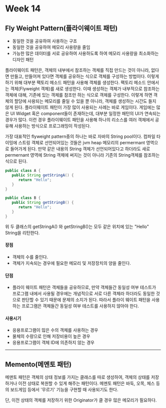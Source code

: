 # Week 14

## Fly Weight Pattern(플라이웨이트 패턴)

- 동일한 것을 공유하여 사용하는 구조
- 동일한 것을 공유하여 메모리 사용량을 줄임
- 가능한 많은 데이터를 서로 공유하여 사용하도록 하여 메모리 사용량을 최소화하는 디자인 패턴

 플라이웨이트 패턴은, 객체의 내부에서 참조하는 객체를 직접 만드는 것이 아니라, 없다면 만들고, 만들어져 있다면 객체를 공유하는 식으로 객체를 구성하는 방법이다. 이렇게 하기 위해 대부분 팩토리 메소드 패턴을 사용해 객체를 생성한다. 팩토리 메소드 안에서는 객체(Flyweight 객체)를 새로 생성한다. 이때 생성하는 객체가 내부적으로 참조하는 객체에 대해, 기존에 있는 객체를 참조만 하는 식으로 객체를 구성한다.  이렇게 하면 객체의 할당에 사용되는 메모리를 줄일 수 있을 뿐 아니라, 객체를 생성하는 시간도 들지 않게 된다.  플라이웨이트 패턴이 가장 많이 사용되는 사례는 바로 게임이다. 게임에는 많은 UI Widget 혹은 component들이 존재하는데, 대부분 일정한 패턴의 UI가 연속되는 경우가 많다. 이런 경우 플라이웨이트 패턴을 사용해 하나의 리소스를 여러 객체에서 공유해 사용하는 방식으로 프로그래밍이 작성된다.  
  
가장 대표적인 flyweight pattern중의 하나는 바로 자바의 String pool이다. 컴파일 타이밍에 스트링 객체로 선언되어있는 것들은 jvm heap 메모리의  permermant 영역으로 들어가게 된다. 만약 같은 내용의 String 객체가 선언되어있다고 하더라도 새로 permernant 영역에 String 객체에 써지는 것이 아니라 기존의 String객체를 참조하는 식으로 된다.   
  
```java
public class A {
   public String getStringA() {
      return "Hello";
   }
}

public class B {
   public String getStringB() {
      return "Hello";
   }
}
```
위 두 클래스의 getStringA() 와 getStringB()는 모두 같은 위치에 있는 "Hello" String을 리턴한다. 

#### 장점
- 객체의 수를 줄인다.
- 객체가 지속되는 경우에 필요한 메모리 및 저장장치의 양을 줄인다.
  
#### 단점
- 플라이 웨이트 패턴은 객체들을 공유하므로, 만약 객체들간 동일성 여부 테스트가 프로그램 내에서 사용될 경우에는 개념적으로 서로 다른 객체라 하더라도 동일한 것으로 판단할 수 있기 때문에 문제의 소지가 된다.  따라서 플라이 웨이트 패턴을 사용하는 프로그램은 객체들간 동일성 여부 테스트를 사용하지 않아야 한다. 

#### 사용시기
- 응용프로그램이 많은 수의 객체를 사용하는 경우
- 물체의 수량으로 인해 저장비용이 높은 경우
- 응용프로그램이 객체 ID에 의존하지 않는 경우

-------------------------------

## Memento(메멘토 패턴)

메맨토 패턴은 객체의 상태 정보를 가지는 클래스를 따로 생성하여, 객체의 상태를 저장하거나 이전 상태로 복원할 수 있게 해주는 패턴이다. 메멘토 패턴은 바둑, 오목, 체스 등의 보드게임 등에서 '무르기' 기능을 구현할 때 사용되기도 한다.  
  
단, 이전 상태의 객체를 저장하기 위한 Originator가 클 경우 많은 메모리가 필요하다.  
